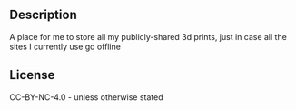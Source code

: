 Description
-----------

A place for me to store all my publicly-shared 3d prints, just in case all the sites I currently use go offline

License
-------

CC-BY-NC-4.0 - unless otherwise stated

